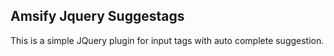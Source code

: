 Amsify Jquery Suggestags
------------------------
This is a simple JQuery plugin for input tags with auto complete suggestion.
